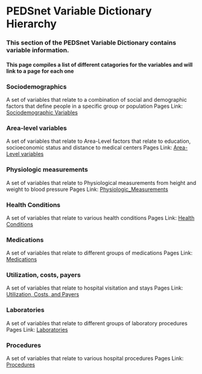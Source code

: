 # PEDSnet Variable Dictionary Hierarchy 

### This section of the PEDSnet Variable Dictionary contains variable information.

#### This page compiles a list of different catagories for the variables and will link to a page for each one

### Sociodemographics
  A set of variables that relate to a combination of social and demographic factors that define people in a specific group or population
  Pages Link: [Sociodemographic Variables](./sociodemographics.md)
  
### Area-level variables
  A set of variables that relate to Area-Level factors that relate to education, socioeconomic status and distance to medical centers
  Pages Link: [Area-Level variables](./area_level_variables.md)
  
### Physiologic measurements
  A set of variables that relate to Physiological measurements from height and weight to blood pressure
  Pages Link: [Physiologic_Measurements](./physiologic_measurements.md)
 
### Health Conditions
  A set of variables that relate to various health conditions
  Pages Link: [Health Conditions](./health_conditions.md)
  
### Medications
  A set of variables that relate to different groups of medications
  Pages Link: [Medications](./medications.md)
  
### Utilization, costs, payers
  A set of variables that relate to hospital visitation and stays
  Pages Link: [Utilization, Costs, and Payers](./utilization.md)
  
### Laboratories
  A set of variables that relate to different groups of laboratory procedures
  Pages Link: [Laboratories](./laboratories.md)
  
### Procedures
  A set of variables that relate to various hospital procedures
  Pages Link: [Procedures](./procedures.md)
  
